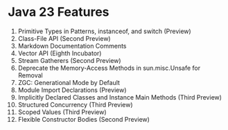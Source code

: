 # Java 23 Features

1. Primitive Types in Patterns, instanceof, and switch (Preview)
2. Class-File API (Second Preview)
3. Markdown Documentation Comments
4. Vector API (Eighth Incubator)
5. Stream Gatherers (Second Preview)
6. Deprecate the Memory-Access Methods in sun.misc.Unsafe for Removal
7. ZGC: Generational Mode by Default
8. Module Import Declarations (Preview)
9. Implicitly Declared Classes and Instance Main Methods (Third Preview)
10. Structured Concurrency (Third Preview)
11. Scoped Values (Third Preview)
12. Flexible Constructor Bodies (Second Preview)